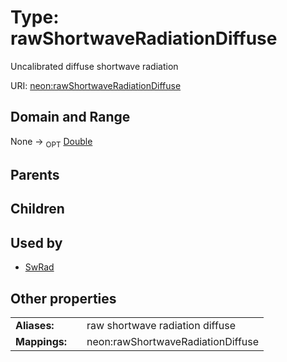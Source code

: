 
# Type: rawShortwaveRadiationDiffuse


Uncalibrated diffuse shortwave radiation

URI: [neon:rawShortwaveRadiationDiffuse](https://data.neonscience.org/rawShortwaveRadiationDiffuse)


## Domain and Range

None ->  <sub>OPT</sub> [Double](types/Double.md)

## Parents


## Children


## Used by

 * [SwRad](SwRad.md)

## Other properties

|  |  |  |
| --- | --- | --- |
| **Aliases:** | | raw shortwave radiation diffuse |
| **Mappings:** | | neon:rawShortwaveRadiationDiffuse |

